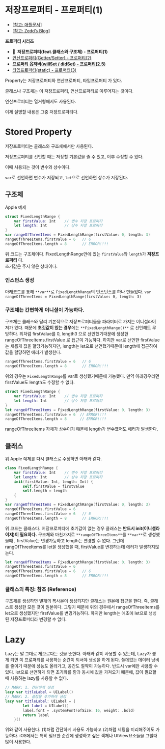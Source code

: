 # 저장프로퍼티 - 프로퍼티(1)

- [[참고: 애플문서]](https://docs.swift.org/swift-book/LanguageGuide/Properties.html)
- [[참고: Zedd’s Blog]](https://zeddios.tistory.com/243)

**프로퍼티 시리즈**

- **🍊  저장프로퍼티(feat.클래스와 구조체) - 프로퍼티(1)**
- [연산프로퍼티(Getter/Setter) - 프로퍼티(2)](https://www.notion.so/Getter-Setter-2-f89ddb3673d54156b9cca5d1bd2ec65c)
- **[프로퍼티 옵저버(willSet / didSet) - 프로퍼티(2.5)](https://www.notion.so/willSet-didSet-2-5-886d6a17a23a47669ae7b9adde0e65dc)**
- [타입프로퍼티(static) - 프로퍼티(3)](https://www.notion.so/static-3-d0f7852984df40029ba6994dec0eb5a1)

Property는 저장프로퍼티와 연산프로퍼티, 타입프로퍼티 가 있다.

클래스나 구조체는 이 저장프로퍼티, 연산프로퍼티로 이루어지는 것이다.

연산프로퍼티는 열거형에서도 사용된다. 

이제 설명할 내용은 그중 저장프로퍼티다.

# Stored Property

저장프로퍼티는 클래스와 구조체에서만 사용된다.

저장프로퍼티를 선언할 때는 저장할 기본값을 줄 수 있고, 이후 수정할 수 있다.

이때 사용되는 것이 변수와 상수이다. 

 `var`로 선언하면 변수가 저장되고, `let`으로 선언하면 상수가 저장된다. 

## 구조체

Apple 예제

```swift
struct FixedLengthRange {
    var firstValue: Int    // 변수 저장 프로퍼티
    let length: Int        // 상수 저장 프로퍼티
}
var rangeOfThreeItems = FixedLengthRange(firstValue: 0, length: 3)
rangeOfThreeItems.firstValue = 6   // 6
rangeOfThreeItems.length = 8       // ERROR!!!!
```
위 코드는 구조체이다.
FixedLengthRange안에 있는  `firstValue`와  `length`가  **저장프로퍼티** 다.  
초기값은 주지 않은 상태이다. 
### 인스턴스 생성
아래코드를 통해 `**var**`로 `FixedLengthRange`의 인스턴스를 하나 만들었다.
`var rangeOfThreeItems = FixedLengthRange(firstValue: 0, length: 3)`
### 구조체는 간편하게 이니셜이 가능하다.
구조체는 클래스와 달리 기본적으로 저장프로퍼티들을 파라미터로 가지는 이니셜라이저가 있다. 
때문에 **초깃값이 있는 경우**에는 `**FixedLengthRange()**` 로 선언해도 무방하다. 
위처럼 firstValue를 0, length3 으로 선언했기때문에
생성한 rangeOfThreeItems.firstValue 로 접근이 가능하다. 
하지만 var로 선언한 firstValue는 새롭게 값을 할당가능하지만, length는 let으로 선언했기때문에 length에 접근하여 값을 할당하면 에러가 발생한다. 
```swift
rangeOfThreeItems.firstValue = 6   // 6
rangeOfThreeItems.length = 8       // ERROR!!!!
```
위의 경우는 `FixedLengthRange`를 var로 생성했기때문에 가능했다. 만약 아래경우라면  firstValue도 length도 수정할 수 없다. 
```swift
struct FixedLengthRange {
    var firstValue: Int    // 변수 저장 프로퍼티
    let length: Int        // 상수 저장 프로퍼티
}
let rangeOfThreeItems = FixedLengthRange(firstValue: 0, length: 3)
rangeOfThreeItems.firstValue = 6  // ERROR!!!!
rangeOfThreeItems.length = 8      // ERROR!!!!
```
rangeOfThreeItems 자체가 상수이기 떄문에 length가 변수였어도 에러가 발생한다. 
## 클래스
위 Apple 예제를 다시 클래스로 수정하면 아래와 같다. 
```swift
class FixedLengthRange {
    var firstValue: Int    // 변수 저장 프로퍼티
    let length: Int        // 상수 저장 프로퍼티
    init(firstValue: Int, length: Int) {
        self.firstValue = firstValue
        self.length = length
    {
}
var rangeOfThreeItems = FixedLengthRange(firstValue: 0, length: 3)
rangeOfThreeItems.firstValue = 6
rangeOfThreeItems.firstValue = 6   // 6
rangeOfThreeItems.length = 8       // ERROR!!!!
```
위 코드는 클래스다.
저장프로퍼티에 초기값이 없는 경우 클래스는 **반드시 init(이니셜라이저)이 필요하다.**
구조체와 마찬가지로 `**rangeOfThreeItems**`를 `**var**`로 생성했을때 , firstValue는 변경가능하고 length는 변경할 수 없다.
그런데 rangOfThreeItems를 let을 생성했을 때, 
firstValue를 변경하는데 에러가 발생하지않는다.
```swift
let rangeOfThreeItems = FixedLengthRange(firstValue: 0, length: 3)
rangeOfThreeItems.firstValue = 6
rangeOfThreeItems.firstValue = 6   // 6
rangeOfThreeItems.length = 8       // ERROR!!!!
```
### 클래스의 특징: 참조 (Reference)
구조체를 생성하면 별개의 복사본이 생성되지만 클래스는 원본에 접근을 한다. 즉, 클래스로 생성한 모든 것이 원본이다. 
그렇기 때문에 위의 경우에서 rangeOfThreeItems를 let으로 생성했지만 firstValue를 변경가능하다. 
하지만 length는 애초에 let으로 생성된 저장프로퍼티라 변경할 수 없다. 
# Lazy
Lazy는 말 그대로 게으르다는 것을 뜻한다. 아래와 같이 사용할 수 있는데, Lazy가 붙게 되면
이 프로퍼티를 사용하는 순간이 되서야 생성을 하게 된다. 쓸데없는 데이터 낭비를 줄이기 때문에 성능도 올라가고, 공간도 절약이 가능하다. 반드시 var에만 사용할 수 있다. let으로 선언하게 되면 초기화를 함과 동시에 값을 가져오기 떄문에, 값이 필요할 때 사용하는 lazy를 사용할 수 없다. 
```swift
// MARK: 1. 간단하게 생성
lazy var titleLabel = UILabel()
// MARK: 2. 설정을 추가하여 생성
lazy var titleLabel: UILabel = {
        let label = UILabel()
        label.font = .systemFont(ofSize: 16, weight: .bold)
        return label
    }()
```
위와 같이 사용한다.  (1)처럼 간단하게 사용도 가능하고 (2)처럼 세팅을 미리해주어도 가능하다.
iOS에서는 특히 필요한 순간에 생성하고 싶은 객체나 UIView요소들을 그릴때 많이 사용한다.
